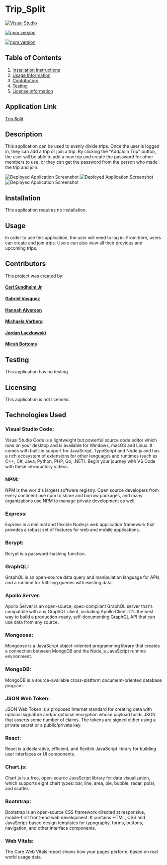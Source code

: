 # Trip_Split

[![Visual Studio](https://badgen.net/badge/icon/visualstudio?icon=visualstudio&label)](https://visualstudio.microsoft.com)

[![npm version](https://img.shields.io/npm/v/axios-api-versioning.svg)](https://npmjs.org/package/axios-api-versioning)

[![npm version](https://badges.frapsoft.com/os/mit/mit.svg?v=103)](https://www.npmjs.com/package/particlesjs/v/2.1.0#version-1x)

## Table of Contents

1. [Installation Instructions](#installation)
2. [Usage Information](#usage)
3. [Contributors](#contributors)
4. [Testing](#testing)
5. [License information](#licensing)

## Application Link

[Trip $plit](https://trip-split-atoz.herokuapp.com/)

## Description

This application can be used to evenly divide trips. Once the user is logged in, they can add a trip or join a trip. By clicking the "Add/Join Trip" button, the user will be able to add a new trip and create the password for other members to use, or they can get the password from the person who made the trip and join.

![Deployed Application Screenshot](/trip_split/client/public/images/trip-split.png)
![Deployed Application Screenshot](/trip_split/client/public/images/trip.png)
![Deployed Application Screenshot](/trip_split/client/public/images/split.png)

## Installation

This application requires no installation.

## Usage

In order to use this application, the user will need to log in. From here, users can create and join trips. Users can also view all their previous and upcoming trips.

## Contributors

This project was created by:

#### [Carl Sundheim Jr](https://github.com/csundheimjr)

#### [Gabriel Vasquez](https://github.com/LardexTheLarge)

#### [Hannah Alverson](https://github.com/alverson98)

#### [Michaela Varberg](https://github.com/michaelavarberg)

#### [Jordan Laczkowski](https://github.com/JordanLaczkowski)

#### [Micah Bottoms](https://github.com/mbottoms3)

## Testing

This application has no testing.

## Licensing

This application is not licensed.

## Technologies Used

### Visual Studio Code:

Visual Studio Code is a lightweight but powerful source code editor which runs on your desktop and is available for Windows, macOS and Linux. It comes with built-in support for JavaScript, TypeScript and Node.js and has a rich ecosystem of extensions for other languages and runtimes (such as C++, C#, Java, Python, PHP, Go, .NET). Begin your journey with VS Code with these introductory videos.

### NPM:

NPM is the world's largest software registry. Open source developers from every continent use npm to share and borrow packages, and many organizations use NPM to manage private development as well.

### Express:

Express is a minimal and flexible Node.js web application framework
that provides a robust set of features for web and mobile
applications.

### Bcrypt:

Bcrypt is a password-hashing function.

### GraphQL:

GraphQL is an open-source data query and manipulation language for APIs, and a runtime for fulfilling queries with existing data.

### Apollo Server:

Apollo Server is an open-source, spec-compliant GraphQL server that's compatible with any GraphQL client, including Apollo Client. It's the best way to build a production-ready, self-documenting GraphQL API that can use data from any source.

### Mongoose:

Mongoose is a JavaScript object-oriented programming library that creates a connection between MongoDB and the Node.js JavaScript runtime environment.

### MongoDB:

MongoDB is a source-available cross-platform document-oriented database program.

### JSON Web Token:

JSON Web Token is a proposed Internet standard for creating data with optional signature and/or optional encryption whose payload holds JSON that asserts some number of claims. The tokens are signed either using a private secret or a public/private key.

### React:

React is a declarative, efficient, and flexible JavaScript library for
building user interfaces or UI components.

### Chart.js:

Chart.js is a free, open-source JavaScript library for data visualization, which supports eight chart types: bar, line, area, pie, bubble, radar, polar, and scatter.

### Bootstrap:

Bootstrap is an open-source CSS framework directed at responsive, mobile-first front-end web development. It contains HTML, CSS and JavaScript-based design templates for typography, forms, buttons, navigation, and other interface components.

### Web Vitals:

The Core Web Vitals report shows how your pages perform, based on real world usage data.
